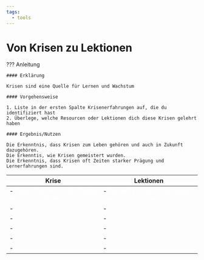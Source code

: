 ```yaml
---
tags:
  - tools
---
```


# Von Krisen zu Lektionen

??? Anleitung

    #### Erklärung

    Krisen sind eine Quelle für Lernen und Wachstum

    #### Vorgehensweise

    1. Liste in der ersten Spalte Krisenerfahrungen auf, die du identifiziert hast
    2. Überlege, welche Resourcen oder Lektionen dich diese Krisen gelehrt haben

    #### Ergebnis/Nutzen

    Die Erkenntnis, dass Krisen zum Leben gehören und auch in Zukunft dazugehören.
    Die Erkenntis, wie Krisen gemeistert wurden.
    Die Erkenntnis, dass Krisen oft Zeiten starker Prägung und Lernerfahrungen sind.


    

| Krise                                                                    | Lektionen                                                                |
| ------------------------------------------------------------------------ | ------------------------------------------------------------------------ |
| - <span style="color:white;">Dieser Text macht die Spalte breiter. Viel breiter. </span> | - <span style="color:white;">Dieser Text macht die Spalte breiter. Viel breiter. </span> |
| -                                                                        | -                                                                        |
| -                                                                        | -                                                                        |
| -                                                                        | -                                                                        |
| -                                                                        | -                                                                        |
| -                                                                        | -                                                                        |
